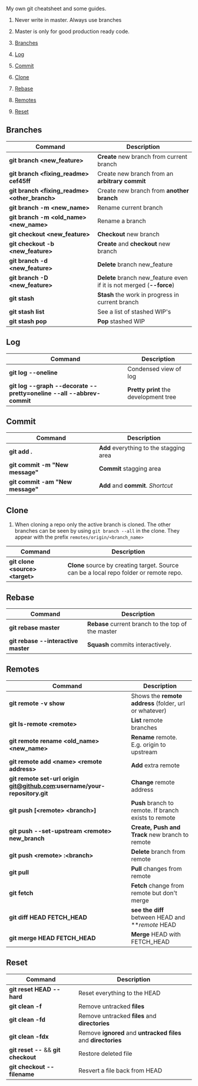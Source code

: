 My own git cheatsheet and some guides.

1. Never write in master. Always use branches
2. Master is only for good production ready code.


1. [Branches](#branches)
2. [Log](#log)
3. [Commit](#commit)
4. [Clone](#clone)
5. [Rebase](#rebase)
6. [Remotes](#remotes)
7. [Reset](#reset)

## Branches

| Command                                       | Description                                                          |
|-----------------------------------------------|----------------------------------------------------------------------|
| **git branch <new_feature>**                  | **Create** new branch from current branch                            |
| **git branch <fixing_readme> cef45ff**        | Create new branch from an **arbitrary commit**                       |
| **git branch <fixing_readme> <other_branch>** | Create new branch from **another branch**                            |
| **git branch -m <new_name>**                  | Rename current branch                                                |
| **git branch -m <old_name> <new_name>**       | Rename a branch                                                      |
| **git checkout <new_feature>**                | **Checkout** new branch                                              |
| **git checkout -b <new_feature>**             | **Create** and **checkout** new branch                               |
| **git branch -d <new_feature>**               | **Delete** branch new_feature                                        |
| **git branch -D <new_feature>**               | **Delete** branch new_feature even if it is not merged (**--force**) |
| **git stash**                                 | **Stash** the work in progress in current branch                     |
| **git stash list**                            | See a list of stashed WIP's                                          |
| **git stash pop**                             | **Pop** stashed WIP                                                  |



## Log

| Command                                                               | Description                           |
|-----------------------------------------------------------------------|---------------------------------------|
| **git log --oneline**                                                 | Condensed view of log                 |
| **git log --graph --decorate --pretty=oneline --all --abbrev-commit** | **Pretty print** the development tree |



## Commit

| Command                          | Description                             |
|----------------------------------|-----------------------------------------|
| **git add .**                    | **Add** everything to the stagging area |
| **git commit -m "New message"**  | **Commit** stagging area                |
| **git commit -am "New message"** | **Add** and **commit**. *Shortcut*      |


## Clone

1. When cloning a repo only the active branch is cloned. The other branches can be seen by using `git branch --all` in the clone. They appear with the prefix `remotes/origin/<branch_name>`

| Command                           | Description                                                                            |
|-----------------------------------|----------------------------------------------------------------------------------------|
| **git clone <source\> <target\>** | **Clone** source by creating target. Source can be a local repo folder or remote repo. |

## Rebase

| Command                             | Description                                        |
|-------------------------------------|----------------------------------------------------|
| **git rebase master**               | **Rebase** current branch to the top of the master |
| **git rebase --interactive master** | **Squash** commits interactively.                  |

## Remotes

| Command                                                                   | Description                                            |
|---------------------------------------------------------------------------|--------------------------------------------------------|
| **git remote -v show**                                                    | Shows the **remote address** (folder, url or whatever) |
| **git ls-remote <remote\>**                                               | **List** remote branches                               |
| **git remote rename <old_name> <new_name\>**                              | **Rename** remote. E.g. origin to upstream             |
| **git remote add <name\> <remote address\>**                              | **Add** extra remote                                   |
| **git remote set-url origin git@github.com:username/your-repository.git** | **Change** remote address                              |
| **git push [<remote\> <branch\>]**                                        | **Push** branch to remote. If branch exists to remote  |
| **git push --set-upstream <remote\> new_branch**                          | **Create, Push and Track** new branch to remote        |
| **git push <remote\> :<branch\>**                                         | **Delete** branch from remote                          |
| **git pull**                                                              | **Pull** changes from remote                           |
| **git fetch**                                                             | **Fetch** change from remote but don't merge           |
| **git diff HEAD FETCH_HEAD**                                              | **see the diff** between HEAD and ***remote* HEAD      |
| **git merge HEAD FETCH_HEAD**                                             | **Merge** HEAD with FETCH_HEAD                         |


## Reset

| Command                                            | Description                                                        |
|----------------------------------------------------|--------------------------------------------------------------------|
| **git reset HEAD --hard**                          | Reset everything to the HEAD                                       |
| **git clean -f**                                   | Remove untracked **files**                                         |
| **git clean -fd**                                  | Remove untracked **files** and **directories**                     |
| **git clean -fdx**                                 | Remove **ignored** and **untracked** **files** and **directories** |
| **git reset -- <file>** && **git checkout <file>** | Restore deleted file                                               |
| **git checkout -- filename**                       | Resvert a file back from HEAD                                      |
